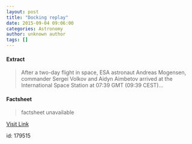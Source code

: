```yaml
---
layout: post
title: "Docking replay"
date: 2015-09-04 09:06:00
categories: Astronomy
author: unknown author
tags: []
---
```



#### Extract
>After a two-day flight in space, ESA astronaut Andreas Mogensen, commander Sergei Volkov and Aidyn Aimbetov arrived at the International Space Station at 07:39 GMT (09:39 CEST)...

#### Factsheet
>factsheet unavailable

[Visit Link](http://www.esa.int/ESA_Multimedia/Videos/2015/09/iriss_mission_docking)

id:  179515


